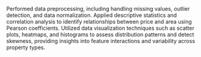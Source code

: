 Performed data preprocessing, including handling missing values, outlier detection, and data normalization. 
Applied descriptive statistics and correlation analysis to identify relationships between price and area using Pearson coefficients. 
Utilized data visualization techniques such as scatter plots, heatmaps, and histograms to assess distribution patterns and detect skewness, providing insights into feature interactions and variability across property types.
